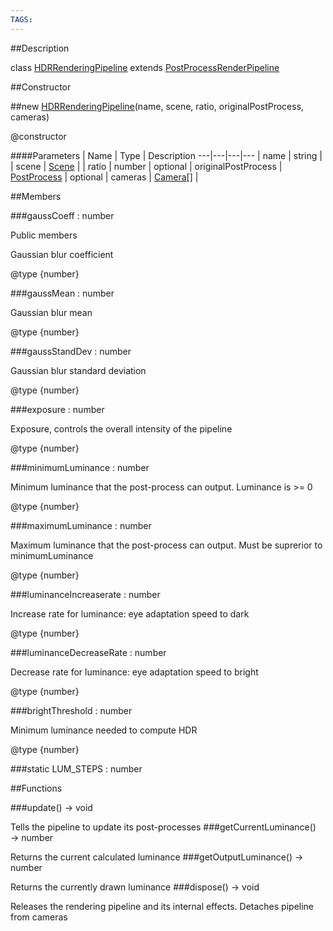 ```yaml
---
TAGS:
---
```


##Description

class [HDRRenderingPipeline](/classes/2.2-alpha/HDRRenderingPipeline) extends [PostProcessRenderPipeline](/classes/2.2-alpha/PostProcessRenderPipeline)



##Constructor

##new [HDRRenderingPipeline](/classes/2.2-alpha/HDRRenderingPipeline)(name, scene, ratio, originalPostProcess, cameras)

@constructor

####Parameters
 | Name | Type | Description
---|---|---|---
 | name | string | 
 | scene | [Scene](/classes/2.2-alpha/Scene) | 
 | ratio | number | 
optional | originalPostProcess | [PostProcess](/classes/2.2-alpha/PostProcess) | 
optional | cameras | [Camera](/classes/2.2-alpha/Camera)[] | 

##Members

###gaussCoeff : number

Public members

Gaussian blur coefficient

@type {number}

###gaussMean : number

Gaussian blur mean

@type {number}

###gaussStandDev : number

Gaussian blur standard deviation

@type {number}

###exposure : number

Exposure, controls the overall intensity of the pipeline

@type {number}

###minimumLuminance : number

Minimum luminance that the post-process can output. Luminance is >= 0

@type {number}

###maximumLuminance : number

Maximum luminance that the post-process can output. Must be suprerior to minimumLuminance

@type {number}

###luminanceIncreaserate : number

Increase rate for luminance: eye adaptation speed to dark

@type {number}

###luminanceDecreaseRate : number

Decrease rate for luminance: eye adaptation speed to bright

@type {number}

###brightThreshold : number

Minimum luminance needed to compute HDR

@type {number}

###static LUM_STEPS : number



##Functions

###update() &rarr; void

Tells the pipeline to update its post-processes
###getCurrentLuminance() &rarr; number

Returns the current calculated luminance
###getOutputLuminance() &rarr; number

Returns the currently drawn luminance
###dispose() &rarr; void

Releases the rendering pipeline and its internal effects. Detaches pipeline from cameras
